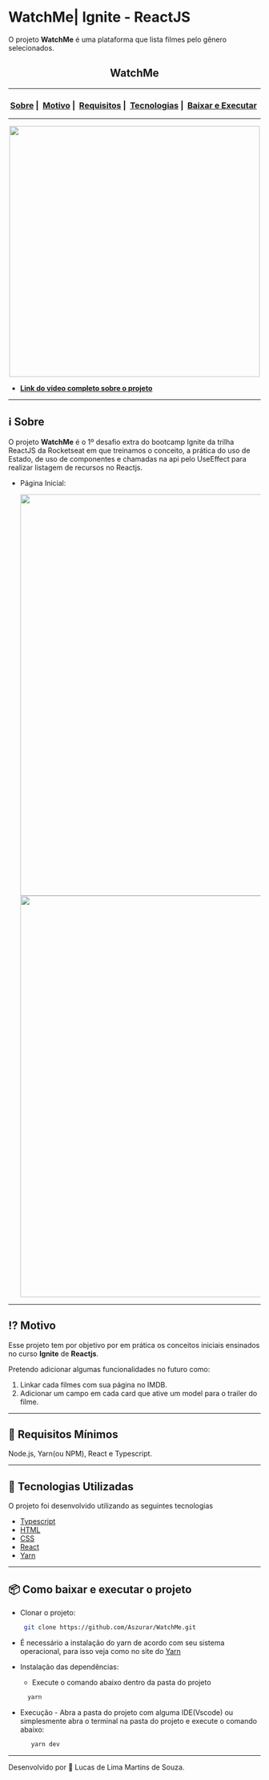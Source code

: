 # WatchMe| Ignite - ReactJS
 O projeto **WatchMe** é uma plataforma que lista filmes pelo gênero selecionados.
<h2 align="center">WatchMe</h2>

___

<h3 align="center">
  <a href="#information_source-sobre">Sobre</a>&nbsp;|&nbsp;
  <a href="#interrobang-motivo">Motivo</a>&nbsp;|&nbsp;
  <a href="#seedling-requisitos-mínimos">Requisitos</a>&nbsp;|&nbsp;
  <a href="#rocket-tecnologias-utilizadas">Tecnologias</a>&nbsp;|&nbsp;
  <a href="#package-como-baixar-e-executar-o-projeto">Baixar e Executar</a>&nbsp;
</h3>

___

<div align="center" ><img src="https://media.giphy.com/media/NQ8cKCgZlq7qFGtPYZ/giphy.gif" width="500"></div>

- [**Link do vídeo completo sobre o projeto**](https://www.youtube.com/watch?v=KlVErKJrRRU)

___

## :information_source: Sobre

O projeto **WatchMe** é o 1º desafio extra do bootcamp Ignite da trilha ReactJS da Rocketseat em que treinamos o conceito, a prática do uso de Estado, de uso de componentes e chamadas na api pelo UseEffect para realizar listagem de recursos no Reactjs.

* Página Inicial:
 
  <img src="https://i.imgur.com/tV5Zvzf.png" width="800"> 
 
  <img src="https://i.imgur.com/tULLhiQ.png" width="800">

___
## :interrobang: Motivo

Esse projeto tem por objetivo por em prática os conceitos iniciais ensinados no curso **Ignite** de **Reactjs**. 

Pretendo adicionar algumas funcionalidades no futuro como:
1. Linkar cada filmes com sua página no IMDB.
2. Adicionar um campo em cada card que ative um model para o trailer do filme.

___
## :seedling: Requisitos Mínimos

Node.js, Yarn(ou NPM), React e Typescript.

___
## :rocket: Tecnologias Utilizadas 

O projeto foi desenvolvido utilizando as seguintes tecnologias

- [Typescript](https://www.typescriptlang.org/)
- [HTML](https://developer.mozilla.org/pt-BR/docs/Web/HTML)
- [CSS](https://developer.mozilla.org/pt-BR/docs/Web/CSS)
- [React](https://pt-br.reactjs.org/)
- [Yarn](https://classic.yarnpkg.com/blog/2017/05/12/introducing-yarn/)
___
## :package: Como baixar e executar o projeto

  - Clonar o projeto:
    ```bash
     git clone https://github.com/Aszurar/WatchMe.git
    ```
  - É necessário a instalação do yarn de acordo com seu sistema operacional, para isso veja como no site do [Yarn](https://classic.yarnpkg.com/blog/2017/05/12/introducing-yarn/)
  - Instalação das dependências:
    - Execute o comando abaixo dentro da pasta do projeto 
    ```bash
      yarn
    ```
 
 - Execução - Abra a pasta do projeto com alguma IDE(Vscode) ou simplesmente abra o terminal na pasta do projeto e execute o comando abaixo:
    ```bash
       yarn dev
    ``` 
___
Desenvolvido por :star2: Lucas de Lima Martins de Souza.


